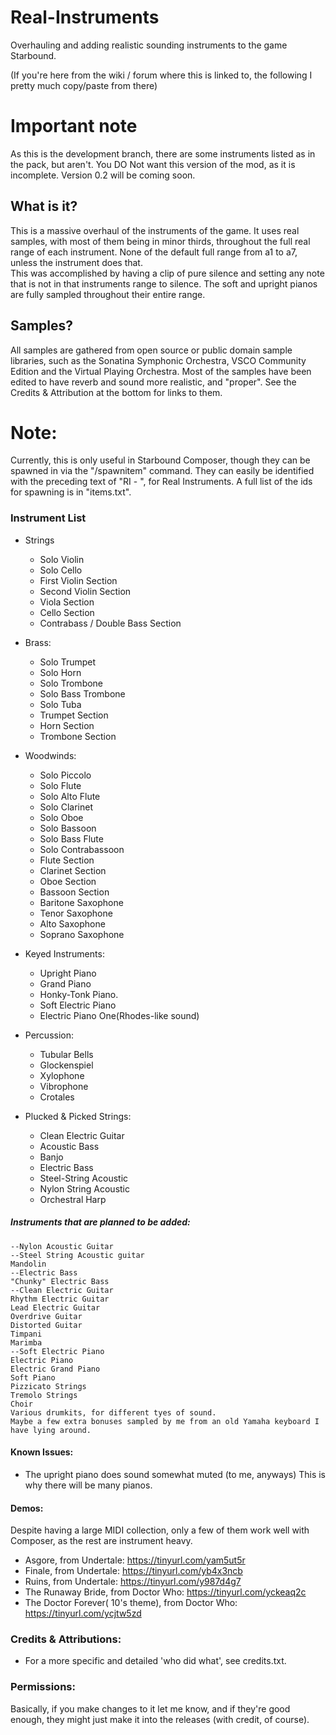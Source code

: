 # Real-Instruments
Overhauling and adding realistic sounding instruments to the game Starbound.

(If you're here from the wiki / forum where this is linked to, the following I pretty much copy/paste from there)

# Important note
As this is the development branch, there are some instruments listed as in the pack, but aren't. 
You DO Not want this version of the mod, as it is incomplete. Version 0.2 will be coming soon.

## What is it?
This is a massive overhaul of the instruments of the game.
It uses real samples, with most of them being in minor thirds, throughout the full real range of each instrument.
None of the default full range from a1 to a7, unless the instrument does that.	
This was accomplished by having a clip of pure silence and setting any note that is not in that instruments range to silence. 
The soft and upright pianos are fully sampled throughout their entire range.

## Samples?
All samples are gathered from open source or public domain sample libraries,
such as the Sonatina Symphonic Orchestra, VSCO Community Edition and the Virtual Playing Orchestra.
Most of the samples have been edited to have reverb and sound more realistic, and "proper".
See the Credits & Attribution at the bottom for links to them.
	
# Note:
Currently, this is only useful in Starbound Composer, though they can be spawned in via the "/spawnitem" command.
They can easily be identified with the preceding text of "RI - ", for Real Instruments.
 A full list of the ids for spawning is in "items.txt".

### Instrument List
- Strings
	- Solo Violin
	- Solo Cello
	- First Violin Section
	- Second Violin Section
	- Viola Section
	- Cello Section
	- Contrabass / Double Bass Section	
	
- Brass:
	- Solo Trumpet
	- Solo Horn
	- Solo Trombone
	- Solo Bass Trombone
	- Solo Tuba
	- Trumpet Section
	- Horn Section
	- Trombone Section
	
- Woodwinds:
	- Solo Piccolo
	- Solo Flute
	- Solo Alto Flute
	- Solo Clarinet
	- Solo Oboe
	- Solo Bassoon
	- Solo Bass Flute
	- Solo Contrabassoon
	- Flute Section
	- Clarinet Section
	- Oboe Section
	- Bassoon Section
	- Baritone Saxophone
	- Tenor Saxophone
	- Alto Saxophone
	- Soprano Saxophone
	
- Keyed Instruments:
	- Upright Piano		
	- Grand Piano
	- Honky-Tonk Piano.
	- Soft Electric Piano
	- Electric Piano One(Rhodes-like sound)
	
- Percussion:
	- Tubular Bells
	- Glockenspiel
	- Xylophone
	- Vibrophone
	- Crotales

- Plucked & Picked Strings:
	- Clean Electric Guitar
	- Acoustic Bass
	- Banjo
	- Electric Bass
	- Steel-String Acoustic
	- Nylon String Acoustic
	- Orchestral  Harp
	
##### Instruments that are planned to be added:
	--Nylon Acoustic Guitar
	--Steel String Acoustic guitar
	Mandolin
	--Electric Bass
	"Chunky" Electric Bass
	--Clean Electric Guitar
	Rhythm Electric Guitar
	Lead Electric Guitar
	Overdrive Guitar
	Distorted Guitar 
	Timpani
	Marimba
	--Soft Electric Piano
	Electric Piano
	Electric Grand Piano
	Soft Piano
	Pizzicato Strings
	Tremolo Strings
	Choir
	Various drumkits, for different tyes of sound. 
	Maybe a few extra bonuses sampled by me from an old Yamaha keyboard I have lying around.
	
#### Known Issues:
  - The upright piano does sound somewhat muted (to me, anyways) This is why there will be many pianos.
	
#### Demos: 
Despite having a large MIDI collection, only a few of them work well with Composer, as the rest are instrument heavy.
  - Asgore, from Undertale: https://tinyurl.com/yam5ut5r
  - Finale, from Undertale: https://tinyurl.com/yb4x3ncb
  - Ruins, from Undertale: https://tinyurl.com/y987d4g7
  - The Runaway Bride, from Doctor Who: https://tinyurl.com/yckeaq2c
  - The Doctor Forever( 10's theme), from Doctor Who: https://tinyurl.com/ycjtw5zd
  
	
### Credits & Attributions: 

  - For a more specific and detailed 'who did what', see credits.txt.

### Permissions:
 Basically, if you make changes to it let me know, and if they're good enough, they might just make it into the releases (with credit, of course). 

